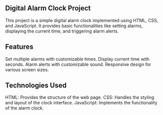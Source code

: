 ## Digital Alarm Clock Project

This project is a simple digital alarm clock implemented using HTML, CSS, and JavaScript. It provides basic functionalities like setting alarms, displaying the current time, and triggering alarm alerts.

## Features

Set multiple alarms with customizable times.
Display current time with seconds.
Alarm alerts with customizable sound.
Responsive design for various screen sizes.

## Technologies Used

HTML: Provides the structure of the web page.
CSS: Handles the styling and layout of the clock interface.
JavaScript: Implements the functionality of the alarm clock.
